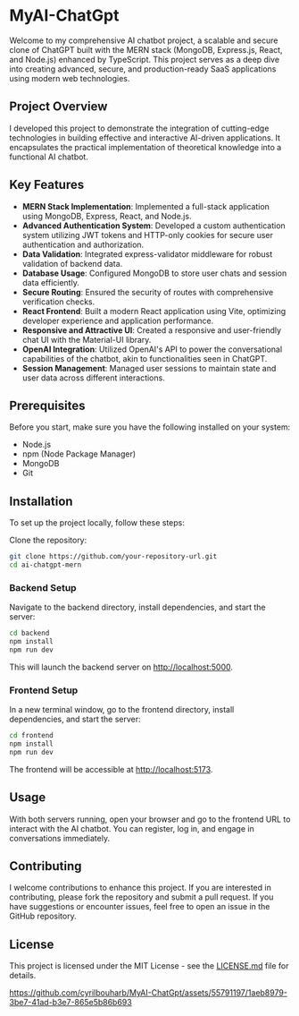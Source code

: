 # MyAI-ChatGpt

Welcome to my comprehensive AI chatbot project, a scalable and secure clone of ChatGPT built with the MERN stack (MongoDB, Express.js, React, and Node.js) enhanced by TypeScript. This project serves as a deep dive into creating advanced, secure, and production-ready SaaS applications using modern web technologies.

## Project Overview

I developed this project to demonstrate the integration of cutting-edge technologies in building effective and interactive AI-driven applications. It encapsulates the practical implementation of theoretical knowledge into a functional AI chatbot.

## Key Features

- **MERN Stack Implementation**: Implemented a full-stack application using MongoDB, Express, React, and Node.js.
- **Advanced Authentication System**: Developed a custom authentication system utilizing JWT tokens and HTTP-only cookies for secure user authentication and authorization.
- **Data Validation**: Integrated express-validator middleware for robust validation of backend data.
- **Database Usage**: Configured MongoDB to store user chats and session data efficiently.
- **Secure Routing**: Ensured the security of routes with comprehensive verification checks.
- **React Frontend**: Built a modern React application using Vite, optimizing developer experience and application performance.
- **Responsive and Attractive UI**: Created a responsive and user-friendly chat UI with the Material-UI library.
- **OpenAI Integration**: Utilized OpenAI's API to power the conversational capabilities of the chatbot, akin to functionalities seen in ChatGPT.
- **Session Management**: Managed user sessions to maintain state and user data across different interactions.

## Prerequisites

Before you start, make sure you have the following installed on your system:
- Node.js
- npm (Node Package Manager)
- MongoDB
- Git

## Installation

To set up the project locally, follow these steps:

Clone the repository:

```bash
git clone https://github.com/your-repository-url.git
cd ai-chatgpt-mern
```

### Backend Setup

Navigate to the backend directory, install dependencies, and start the server:

```bash
cd backend
npm install
npm run dev
```

This will launch the backend server on [http://localhost:5000](http://localhost:5000).

### Frontend Setup

In a new terminal window, go to the frontend directory, install dependencies, and start the server:

```bash
cd frontend
npm install
npm run dev
```

The frontend will be accessible at [http://localhost:5173](http://localhost:5173).

## Usage

With both servers running, open your browser and go to the frontend URL to interact with the AI chatbot. You can register, log in, and engage in conversations immediately.

## Contributing

I welcome contributions to enhance this project. If you are interested in contributing, please fork the repository and submit a pull request. If you have suggestions or encounter issues, feel free to open an issue in the GitHub repository.

## License
This project is licensed under the MIT License - see the [LICENSE.md](LICENSE.md) file for details.



https://github.com/cyrilbouharb/MyAI-ChatGpt/assets/55791197/1aeb8979-3be7-41ad-b3e7-865e5b86b693






